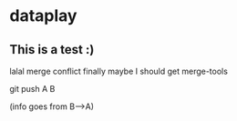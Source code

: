 # dataplay
## This is a test :)
lalal merge conflict finally
maybe I should get merge-tools

git push A B

(info goes from B-->A)
